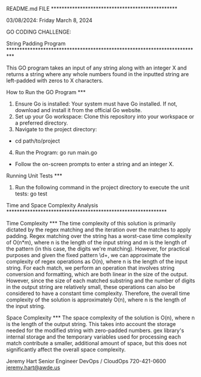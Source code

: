 
README.md FILE ************************************************

03/08/2024: 
Friday March 8, 2024

GO CODING CHALLENGE: 

String Padding Program **************************************************************************

This GO program takes an input of any string along with an integer X and returns a string where any whole numbers found in the inputted string are left-padded with zeros to X characters.

How to Run the GO Program ***

1. Ensure Go is installed: Your system must have Go installed. If not, download and install it from the official Go website.
2. Set up your Go workspace: Clone this repository into your workspace or a preferred directory.
3. Navigate to the project directory: 
- cd path/to/project
4. Run the Program: go run main.go
- Follow the on-screen prompts to enter a string and an integer X.

Running Unit Tests ***

1. Run the following command in the project directory to execute the unit tests: go test


Time and Space Complexity Analysis *************************************************************

Time Complexity ***
The time complexity of this solution is primarily dictated by the regex matching and the iteration over the matches to apply padding. Regex matching over the string has a worst-case time complexity of O(n*m), where n is the length of the input string and m is the length of the pattern (in this case, the digits we're matching). However, for practical purposes and given the fixed pattern \d+, we can approximate the complexity of regex operations as O(n), where n is the length of the input string. For each match, we perform an operation that involves string conversion and formatting, which are both linear in the size of the output. However, since the size of each matched substring and the number of digits in the output string are relatively small, these operations can also be considered to have a constant time complexity. Therefore, the overall time complexity of the solution is approximately O(n), where n is the length of the input string.

Space Complexity ***
The space complexity of the solution is O(n), where n is the length of the output string. This takes into account the storage needed for the modified string with zero-padded numbers.
gex library's internal storage and the temporary variables used for processing each match contribute a smaller, additional amount of space, but this does not significantly affect the overall space complexity.

Jeremy Hart
Senior Engineer 
DevOps / CloudOps
720-421-0600
jeremy.hart@awde.us

